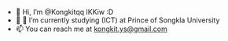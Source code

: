 - 👋 Hi, I’m @Kongkitqq IKKiw :D
- 👀 👀 I’m currently studying  (ICT) at Prince of Songkla University
- 📫 You can reach me at kongkit.ys@gmail.com


<!---
Kongkitqq/Kongkitqq is a ✨ special ✨ repository because its `README.md` (this file) appears on your GitHub profile.
You can click the Preview link to take a look at your changes.
--->
